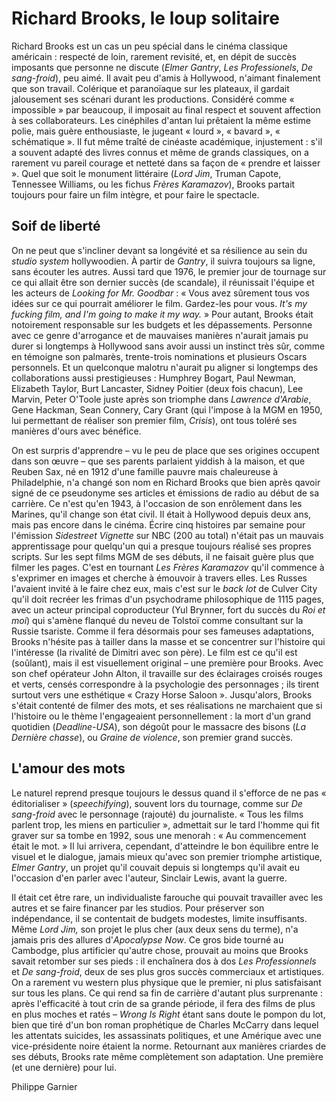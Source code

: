 # Richard Brooks, le loup solitaire

Richard Brooks est un cas un peu spécial dans le cinéma classique américain : respecté de loin, rarement revisité, et, en dépit de succès imposants que personne ne discute (_Elmer Gantry_, _Les Professionels_, _De sang-froid_), peu aimé. Il avait peu d'amis à Hollywood, n'aimant finalement que son travail. Colérique et paranoïaque sur les plateaux, il gardait jalousement ses scénari durant les productions. Considéré comme « impossible » par beaucoup, il imposait au final respect et souvent affection à ses collaborateurs. Les cinéphiles d'antan lui prêtaient la même estime polie, mais guère enthousiaste, le jugeant « lourd », « bavard », « schématique ». Il fut même traîté de cinéaste académique, injustement : s'il a souvent adapté des livres connus et même de grands classiques, on a rarement vu pareil courage et netteté dans sa façon de « prendre et laisser ». Quel que soit le monument littéraire (_Lord Jim_, Truman Capote, Tennessee Williams, ou les fichus _Frères Karamazov_), Brooks partait toujours pour faire un film intègre, et pour faire le spectacle.

## Soif de liberté

On ne peut que s'incliner devant sa longévité et sa résilience au sein du _studio system_ hollywoodien. À partir de _Gantry_, il suivra toujours sa ligne, sans écouter les autres. Aussi tard que 1976, le premier jour de tournage sur ce qui allait être son dernier succès (de scandale), il réunissait l'équipe et les acteurs de _Looking for Mr. Goodbar_ : « Vous avez sûrement tous vos idées sur ce qui pourrait améliorer le film. Gardez-les pour vous. _It's my fucking film, and I'm going to make it my way._ » Pour autant, Brooks était notoirement responsable sur les budgets et les dépassements. Personne avec ce genre d'arrogance et de mauvaises manières n'aurait jamais pu durer si longtemps à Hollywood sans avoir aussi un instinct très sûr, comme en témoigne son palmarès, trente-trois nominations et plusieurs Oscars personnels. Et un quelconque malotru n'aurait pu aligner si longtemps des collaborations aussi prestigieuses : Humphrey Bogart, Paul Newman, Elizabeth Taylor, Burt Lancaster, Sidney Poitier (deux fois chacun), Lee Marvin, Peter O'Toole juste après son triomphe dans _Lawrence d'Arabie_, Gene Hackman, Sean Connery, Cary Grant (qui l'impose à la MGM en 1950, lui permettant de réaliser son premier film, _Crisis_), ont tous toléré ses manières d'ours avec bénéfice.

On est surpris d'apprendre – vu le peu de place que ses origines occupent dans son œuvre – que ses parents parlaient yiddish à la maison, et que Reuben Sax, né en 1912 d'une famille pauvre mais chaleureuse à Philadelphie, n'a changé son nom en Richard Brooks que bien après qavoir signé de ce pseudonyme ses articles et émissions de radio au début de sa carrière. Ce n'est qu'en 1943, à l'occasion de son enrôlement dans les Marines, qu'il change son état civil. Il était à Hollywood depuis deux ans, mais pas encore dans le cinéma. Écrire cinq histoires par semaine pour l'émission _Sidestreet Vignette_ sur NBC (200 au total) n'était pas un mauvais apprentissage pour quelqu'un qui a presque toujours réalisé ses propres scripts. Sur les sept films MGM de ses débuts, il ne faisait guère plus que filmer les pages. C'est en tournant _Les Frères Karamazov_ qu'il commence à s'exprimer en images et cherche à émouvoir à travers elles. Les Russes l'avaient invité à le faire chez eux, mais c'est sur le _back lot_ de Culver City qu'il doit recréer les frimas d'un psychodrame philosophique de 1115 pages, avec un acteur principal coproducteur (Yul Brynner, fort du succès du _Roi et moi_) qui s'amène flanqué du neveu de Tolstoï comme consultant sur la Russie tsariste. Comme il fera désormais pour ses fameuses adaptations, Brooks n'hésite pas à tailler dans la masse et se concentrer sur l'histoire qui l'intéresse (la rivalité de Dimitri avec son père). Le film est ce qu'il est (soûlant), mais il est visuellement original – une première pour Brooks. Avec son chef opérateur John Alton, il travaille sur des éclairages croisés rouges et verts, censés correspondre à la psychologie des personnages ; ils tirent surtout vers une esthétique « Crazy Horse Saloon ». Jusqu'alors, Brooks s'était contenté de filmer des mots, et ses réalisations ne marchaient que si l'histoire ou le thème l'engageaient personnellement : la mort d'un grand quotidien (_Deadline-USA_), son dégoût pour le massacre des bisons (_La Dernière chasse_), ou _Graine de violence_, son premier grand succès.

## L'amour des mots

Le naturel reprend presque toujours le dessus quand il s'efforce de ne pas « éditorialiser » (_speechifying_), souvent lors du tournage, comme sur _De sang-froid_ avec le personnage (rajouté) du journaliste. « Tous les films parlent trop, les miens en particulier », admettait sur le tard l'homme qui fit graver sur sa tombe en 1992, sous une menorah : « Au commencement était le mot. » Il lui arrivera, cependant, d'atteindre le bon équilibre entre le visuel et le dialogue, jamais mieux qu'avec son premier triomphe artistique, _Elmer Gantry_, un projet qu'il couvait depuis si longtemps qu'il avait eu l'occasion d'en parler avec l'auteur, Sinclair Lewis, avant la guerre.

Il était cet être rare, un individualiste farouche qui pouvait travailler avec les autres et se faire financer par les studios. Pour préserver son indépendance, il se contentait de budgets modestes, limite insuffisants. Même _Lord Jim,_ son projet le plus cher (aux deux sens du terme), n'a jamais pris des allures d'_Apocalypse Now_. Ce gros bide tourné au Cambodge, plus artificier qu'autre chose, prouvait au moins que Brooks savait retomber sur ses pieds : il enchaînera dos à dos _Les Professionnels_ et _De sang-froid_, deux de ses plus gros succès commerciaux et artistiques. On a rarement vu western plus physique que le premier, ni plus satisfaisant sur tous les plans. Ce qui rend sa fin de carrière d'autant plus surprenante : après l'efficacité à tout crin de sa grande période, il fera des films de plus en plus moches et ratés – _Wrong Is Right_ étant sans doute le pompon du lot, bien que tiré d'un bon roman prophétique de Charles McCarry dans lequel les attentats suicides, les assassinats politiques, et une Amérique avec une vice-présidente noire étaient la norme. Retournant aux manières criardes de ses débuts, Brooks rate même complètement son adaptation. Une première (et une dernière) pour lui.

Philippe Garnier
